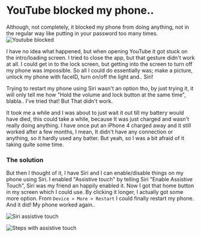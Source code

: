 # YouTube blocked my phone..

Although, not completely, it blocked my phone from doing anything, not in the regular way like putting in your password too many times. 
![Youtube blocked](https://pasteboard.co/JegkYGn.png)

I have no idea what happened, but when opening YouTube it got stuck on the intro/loading screen. I tried to close the app, but that gesture didn't work at all. I could get in to the lock screen, but getting into the screen to turn off my phone was impossible. So all I could do essentially was; make a picture, unlock my phone with faceID, turn on/off the light and.. Siri!

Trying to restart my phone using Siri wasn't an option tho, by just trying it, it will only tell me how "Hold the volume and lock button at the same time", blabla.. I've tried that! But That didn't work.

It took me a while and I was about to just wait it out till my battery would have died, this could take a while, because It was just charged and wasn't really doing anything. I have once put an iPhone 4 charged away and it still worked after a few months, I mean, It didn't have any connection or anything, so it hardly used any batter. But yeah, so I was a bit afraid of it taking quite some time.



### The solution

But then I thought of it, I have Siri and I can enable/disable things on my phone using Siri. I enabled "Assistive touch" by telling Siri "Enable Assistive Touch", Siri was my friend an happily enabled it. Now I got that home button in my screen which I could use. By clicking it longer, I actually got some more option. From `Device > More > Restart` I could finally restart my phone. And it did! My phone worked again.. 

![Siri assistive touch](https://pasteboard.co/JegkvJ9.png)

![Steps with assistive touch](https://pasteboard.co/Jeglczs.png)
